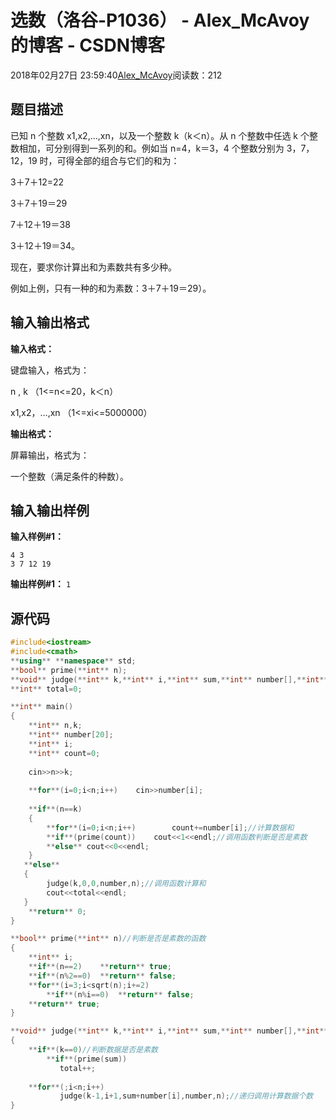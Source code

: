 # 选数（洛谷-P1036） - Alex_McAvoy的博客 - CSDN博客





2018年02月27日 23:59:40[Alex_McAvoy](https://me.csdn.net/u011815404)阅读数：212








## 题目描述

已知 n 个整数 x1,x2,…,xn，以及一个整数 k（k＜n）。从 n 个整数中任选 k 个整数相加，可分别得到一系列的和。例如当 n=4，k＝3，4 个整数分别为 3，7，12，19 时，可得全部的组合与它们的和为：

3＋7＋12=22

3＋7＋19＝29

7＋12＋19＝38

3＋12＋19＝34。

现在，要求你计算出和为素数共有多少种。

例如上例，只有一种的和为素数：3＋7＋19＝29）。

## 输入输出格式

**输入格式：**

键盘输入，格式为：

n , k （1<=n<=20，k＜n）

x1,x2，…,xn （1<=xi<=5000000）

**输出格式：**

屏幕输出，格式为：

一个整数（满足条件的种数）。

## 输入输出样例

**输入样例#1：**

```
4 3
3 7 12 19
```

**输出样例#1：**
`1`
## 源代码 

```cpp
#include<iostream>
#include<cmath>
**using** **namespace** std;
**bool** prime(**int** n);
**void** judge(**int** k,**int** i,**int** sum,**int** number[],**int** n);
**int** total=0;

**int** main()
{
    **int** n,k;
    **int** number[20];
    **int** i;
    **int** count=0;
   
    cin>>n>>k;
    
    **for**(i=0;i<n;i++)	cin>>number[i];
    
    **if**(n==k)
    {
        **for**(i=0;i<n;i++)        count+=number[i];//计算数据和
        **if**(prime(count))	cout<<1<<endl;//调用函数判断是否是素数
        **else** cout<<0<<endl;
    }
   **else**
   {
        judge(k,0,0,number,n);//调用函数计算和
        cout<<total<<endl;
   }
    **return** 0;
}

**bool** prime(**int** n)//判断是否是素数的函数
{
    **int** i;
    **if**(n==2)	**return** true;
    **if**(n%2==0)	**return** false;
    **for**(i=3;i<sqrt(n);i+=2)
    	**if**(n%i==0)	**return** false;
    **return** true;
}

**void** judge(**int** k,**int** i,**int** sum,**int** number[],**int** n)
{   
    **if**(k==0)//判断数据是否是素数
        **if**(prime(sum))
           total++;
           
    **for**(;i<n;i++)
           judge(k-1,i+1,sum+number[i],number,n);//递归调用计算数据个数
}
```



